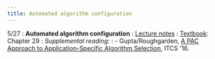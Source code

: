 ```yaml
---
title: Automated algorithm configuration
---
```


5/27
: **Automated algorithm configuration**
: [Lecture notes](https://vitercik.github.io/bwca/assets/notes/configuration.pdf)
: [Textbook](https://searchworks.stanford.edu/view/13773968): Chapter 29
: *Supplemental reading:*
: - Gupta/Roughgarden, [A PAC Approach to Application-Specific Algorithm Selection](https://arxiv.org/abs/1511.07147), ITCS '16.
